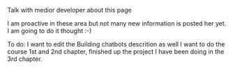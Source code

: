 Talk with medior developer about this page

I am proactive in these area but not many new information is posted her yet.
I am going to do it thought :-)


To do: I want to edit the Building chatbots descrition as well
I want to do the course 1st and 2nd chapter, finished up the project I have been doing in the 3rd chapter.

